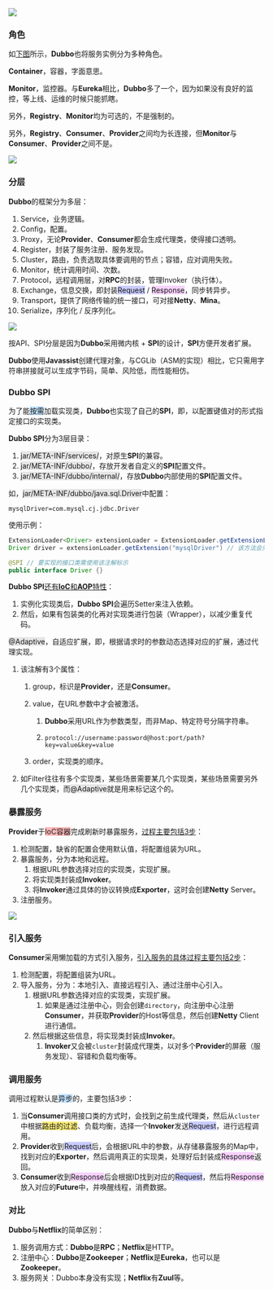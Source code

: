 ![](../images/6/dubbo-framework.png)



### 角色

如[下图](https://dubbo.apache.org/zh/docs/concepts/service-discovery/)所示，**Dubbo**也将服务实例分为多种角色。

**Container**，容器，字面意思。

**Monitor**，监控器。与**Eureka**相比，**Dubbo**多了一个，因为如果没有良好的监控，等上线、运维的时候只能抓瞎。

另外，**Registry**、**Monitor**均为可选的，不是强制的。

另外，**Registry**、**Consumer**、**Provider**之间均为长连接，但**Monitor**与**Consumer**、**Provider**之间不是。

![](../images/6/dubbo-roles.png)



### 分层

**Dubbo**的框架分为多层：

1. Service，业务逻辑。
2. Config，配置。
3. Proxy，无论**Provider**、**Consumer**都会生成代理类，使得接口透明。
4. Register，封装了服务注册、服务发现。
5. Cluster，路由，负责选取具体要调用的节点；容错，应对调用失败。
6. Monitor，统计调用时间、次数。
7. Protocol，远程调用层，对**RPC**的封装，管理Invoker（执行体）。
8. Exchange，信息交换，即封装<span style=background:#c9ccff>Request</span> / <span style=background:#f8d2ff>Response</span>，同步转异步。
9. Transport，提供了网络传输的统一接口，可对接**Netty**、**Mina**。
10. Serialize，序列化 / 反序列化。

![](../images/6/dubbo-levels.jpg)

按API、SPI分层是因为**Dubbo**采用微内核 + **SPI**的设计，**SPI**方便开发者扩展。

**Dubbo**使用**Javassist**创建代理对象，与CGLib（ASM的实现）相比，它只需用字符串拼接就可以生成字节码，简单、风险低，而性能相仿。



### Dubbo SPI

为了能<span style=background:#c2e2ff>按需</span>加载实现类，**Dubbo**也实现了自己的**SPI**，即，以配置键值对的形式指定接口的实现类。

**Dubbo SPI**分为3层目录：

1. <span style=background:#e6e6e6>jar/META-INF/services/</span>，对原生**SPI**的兼容。
2. <span style=background:#e6e6e6>jar/META-INF/dubbo/</span>，存放开发者自定义的**SPI**配置文件。
3. <span style=background:#e6e6e6>jar/META-INF/dubbo/internal/</span>，存放**Dubbo**内部使用的**SPI**配置文件。

如，<span style=background:#e6e6e6>jar/META-INF/dubbo/java.sql.Driver</span>中配置：

```properties
mysqlDriver=com.mysql.cj.jdbc.Driver
```

使用示例：

```java
ExtensionLoader<Driver> extensionLoader = ExtensionLoader.getExtensionLoader(Driver.class); // Dubbo SPI的入口
Driver driver = extensionLoader.getExtension("mysqlDriver") // 该方法会先从缓存中查找，如未果，则会通过反射来加载实现类，并实例化

@SPI // 要实现的接口类需使用该注解标示
public interface Driver {}
```

**Dubbo SPI**[还有**IoC**和**AOP**特性](https://juejin.cn/post/6872138926216511501)：

1. 实例化实现类后，**Dubbo SPI**会遍历Setter来注入依赖。
2. 然后，如果有包装类的化再对实现类进行包装（Wrapper），以减少重复代码。

<span style=background:#e6e6e6>@Adaptive</span>，自适应扩展，即，根据请求时的参数动态选择对应的扩展，通过代理实现。

1. 该注解有3个属性：

   1. group，标识是**Provider**，还是**Consumer**。

   2. value，在URL参数中才会被激活。

      1. **Dubbo**采用URL作为参数类型，而非Map、特定符号分隔字符串。

      2. ```http
         protocol://username:password@host:port/path?key=value&key=value
         ```

   3. order，实现类的顺序。

2. 如Filter往往有多个实现类，某些场景需要某几个实现类，某些场景需要另外几个实现类，而<span style=background:#e6e6e6>@Adaptive</span>就是用来标记这个的。



### 暴露服务

**Provider**于<span style=background:#ffb8b8>IoC容器</span>完成刷新时暴露服务，[过程主要包括3步](https://juejin.cn/post/6874731589243240461)：

1. 检测配置，缺省的配置会使用默认值，将配置组装为URL。
2. 暴露服务，分为本地和远程。
   1. 根据URL参数选择对应的实现类，实现扩展。
   2. 将实现类封装成**Invoker**。
   3. 将**Invoker**通过具体的协议转换成**Exporter**，这时会创建**Netty** Server。
3. 注册服务。

![](../images/6/dubbo-expose-service-processing.png)



### 引入服务

**Consumer**采用懒加载的方式引入服务，[引入服务的具体过程主要包括2步](https://juejin.cn/post/6875109006549975047)：

1. 检测配置，将配置组装为URL。
2. 导入服务，分为：本地引入、直接远程引入、通过注册中心引入。
   1. 根据URL参数选择对应的实现类，实现扩展。
      1. 如果是通过注册中心，则会创建`directory`，向注册中心注册**Consumer**，并获取**Provider**的Host等信息，然后创建**Netty** Client进行通信。
   2. 然后根据这些信息，将实现类封装成**Invoker**。
      1. **Invoker**又会被`cluster`封装成代理类，以对多个**Provider**的屏蔽（服务发现）、容错和负载均衡等。



### 调用服务

调用过程默认是<span style=background:#c2e2ff>异步</span>的，主要包括3步：

1. 当**Consumer**调用接口类的方式时，会找到之前生成代理类，然后从`cluster`中根据<span style=background:#ffee7c>路由的过滤</span>、负载均衡，选择一个**Invoker**发送<span style=background:#c9ccff>Request</span>，进行远程调用。
2. **Provider**收到<span style=background:#c9ccff>Request</span>后，会根据URL中的参数，从存储暴露服务的Map中，找到对应的**Exporter**，然后调用真正的实现类，处理好后封装成<span style=background:#f8d2ff>Response</span>返回。
3. **Consumer**收到<span style=background:#f8d2ff>Response</span>后会根据ID找到对应的<span style=background:#c9ccff>Request</span>，然后将<span style=background:#f8d2ff>Response</span>放入对应的**Future**中，并唤醒线程，消费数据。



### 对比

**Dubbo**与**Netflix**的简单区别：

1. 服务调用方式：**Dubbo**是**RPC**；**Netflix**是HTTP。
2. 注册中心：**Dubbo**是**Zookeeper**；**Netflix**是**Eureka**，也可以是**Zookeeper**。
3. 服务网关：Dubbo本身没有实现；**Netflix**有**Zuul**等。

